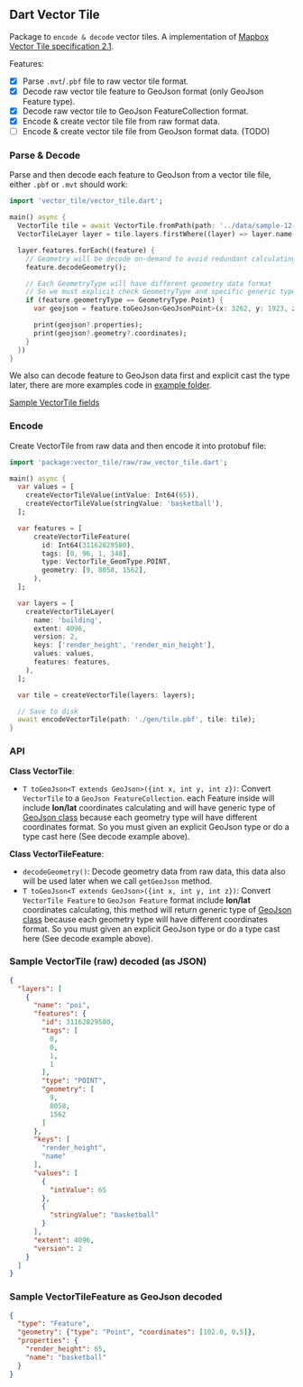 ## Dart Vector Tile
Package to `encode & decode` vector tiles. A implementation of [Mapbox Vector Tile specification 2.1](https://github.com/mapbox/vector-tile-spec).

Features:
- [x] Parse `.mvt`/`.pbf` file to raw vector tile format.
- [x] Decode raw vector tile feature to GeoJson format (only GeoJson Feature type).
- [x] Decode raw vector tile to GeoJson FeatureCollection format.
- [x] Encode & create vector tile file from raw format data.
- [ ] Encode & create vector tile file from GeoJson format data. (TODO)

### Parse & Decode
Parse and then decode each feature to GeoJson from a vector tile file, 
either `.pbf` or `.mvt` should work:

```dart
import 'vector_tile/vector_tile.dart';

main() async {
  VectorTile tile = await VectorTile.fromPath(path: '../data/sample-12-3262-1923.pbf');
  VectorTileLayer layer = tile.layers.firstWhere((layer) => layer.name == 'transportation');

  layer.features.forEach((feature) {
    // Geometry will be decode on-demand to avoid redundant calculating
    feature.decodeGeometry();

    // Each GeometryType will have different geometry data format
    // So we must explicit check GeometryType and specific generic type here
    if (feature.geometryType == GeometryType.Point) {
      var geojson = feature.toGeoJson<GeoJsonPoint>(x: 3262, y: 1923, z: 12);

      print(geojson?.properties);
      print(geojson?.geometry?.coordinates);
    }
  })
}
```

We also can decode feature to GeoJson data first and explicit cast the type later, there are more examples code in [example folder](example/lib/main.dart).

[Sample VectorTile fields](#sample-vectortile-raw-decoded-as-json)

### Encode
Create VectorTile from raw data and then encode it into protobuf file:

```dart
import 'package:vector_tile/raw/raw_vector_tile.dart';

main() async {
  var values = [
    createVectorTileValue(intValue: Int64(65)),
    createVectorTileValue(stringValue: 'basketball'),
  ];

  var features = [
      createVectorTileFeature(
        id: Int64(31162829580),
        tags: [0, 96, 1, 348],
        type: VectorTile_GeomType.POINT,
        geometry: [9, 8058, 1562],
      ),
  ];

  var layers = [
    createVectorTileLayer(
      name: 'building',
      extent: 4096,
      version: 2,
      keys: ['render_height', 'render_min_height'],
      values: values,
      features: features,
    ),
  ];

  var tile = createVectorTile(layers: layers);

  // Save to disk
  await encodeVectorTile(path: './gen/tile.pbf', tile: tile);
}
```

### API
**Class VectorTile**:

- `T toGeoJson<T extends GeoJson>({int x, int y, int z})`: Convert `VectorTile` to a `GeoJson FeatureCollection`. each Feature inside will include **lon/lat** coordinates calculating and will have generic type of [GeoJson class](lib/util/geo_json.dart) 
because each geometry type will have different coordinates format. So you must given an explicit GeoJson type or do a type cast here (See decode example above).


**Class VectorTileFeature**:

- `decodeGeometry()`: Decode geometry data from raw data, this data also will be used later when we call `getGeoJson` method.
- `T toGeoJson<T extends GeoJson>({int x, int y, int z})`: Convert `VectorTile Feature` to `GeoJson Feature` format include **lon/lat** coordinates calculating, this method will return generic type of [GeoJson class](lib/util/geo_json.dart) 
because each geometry type will have different coordinates format. So you must given an explicit GeoJson type or do a type cast here (See decode example above).

### Sample VectorTile (raw) decoded (as JSON)
```json
{
  "layers": [
    {
      "name": "poi",
      "features": {
        "id": 31162829580,
        "tags": [
          0,
          0,
          1,
          1
        ],
        "type": "POINT",
        "geometry": [
          9,
          8058,
          1562
        ]
      },
      "keys": [
        "render_height",
        "name"
      ],
      "values": [
        {
          "intValue": 65
        },
        {
          "stringValue": "basketball"
        }
      ],
      "extent": 4096,
      "version": 2
    }
  ]
}
```

### Sample VectorTileFeature as GeoJson decoded
```json
{ 
  "type": "Feature",
  "geometry": {"type": "Point", "coordinates": [102.0, 0.5]},
  "properties": {
    "render_height": 65,
    "name": "basketball"
  }
}
```

